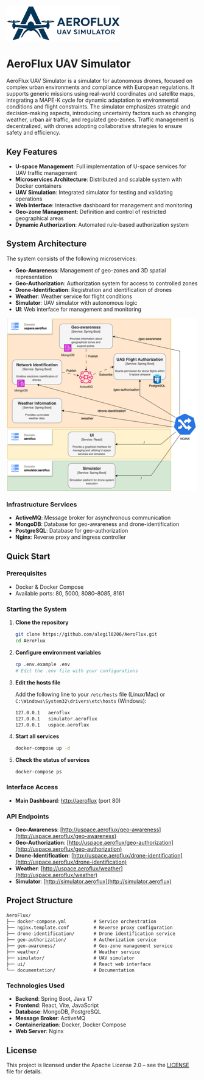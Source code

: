 <img src="./documentation/logo/logo_ex_without_background.png" alt="AeroFlux Logo" width="300"/>

# AeroFlux UAV Simulator

AeroFlux UAV Simulator is a simulator for autonomous drones, focused on complex urban environments and compliance with European regulations. It supports generic missions using real-world coordinates and satellite maps, integrating a MAPE-K cycle for dynamic adaptation to environmental conditions and flight constraints. The simulator emphasizes strategic and decision-making aspects, introducing uncertainty factors such as changing weather, urban air traffic, and regulated geo-zones. Traffic management is decentralized, with drones adopting collaborative strategies to ensure safety and efficiency.

## Key Features

* **U-space Management**: Full implementation of U-space services for UAV traffic management
* **Microservices Architecture**: Distributed and scalable system with Docker containers
* **UAV Simulation**: Integrated simulator for testing and validating operations
* **Web Interface**: Interactive dashboard for management and monitoring
* **Geo-zone Management**: Definition and control of restricted geographical areas
* **Dynamic Authorization**: Automated rule-based authorization system

## System Architecture

The system consists of the following microservices:

* **Geo-Awareness**: Management of geo-zones and 3D spatial representation
* **Geo-Authorization**: Authorization system for access to controlled zones
* **Drone-Identification**: Registration and identification of drones
* **Weather**: Weather service for flight conditions
* **Simulator**: UAV simulator with autonomous logic
* **UI**: Web interface for management and monitoring

<img src="./documentation/diagrams/generalArchitecture.png" alt="AeroFlux Architecture" width="500"/>

### Infrastructure Services

* **ActiveMQ**: Message broker for asynchronous communication
* **MongoDB**: Database for geo-awareness and drone-identification
* **PostgreSQL**: Database for geo-authorization
* **Nginx**: Reverse proxy and ingress controller

## Quick Start

### Prerequisites

* Docker & Docker Compose
* Available ports: 80, 5000, 8080–8085, 8161

### Starting the System

1. **Clone the repository**

   ```bash
   git clone https://github.com/alegil0206/AeroFlux.git
   cd AeroFlux
   ```

2. **Configure environment variables**

   ```bash
   cp .env.example .env
   # Edit the .env file with your configurations
   ```

3. **Edit the hosts file**

   Add the following line to your `/etc/hosts` file (Linux/Mac) or `C:\Windows\System32\drivers\etc\hosts` (Windows):

   ```
   127.0.0.1   aeroflux
   127.0.0.1   simulator.aeroflux
   127.0.0.1   uspace.aeroflux
   ```

4. **Start all services**

   ```bash
   docker-compose up -d
   ```

5. **Check the status of services**

   ```bash
   docker-compose ps
   ```

### Interface Access

* **Main Dashboard**: [http://aeroflux](http://aeroflux) (port 80)

### API Endpoints

* **Geo-Awareness**: [http://uspace.aeroflux/geo-awareness](http://uspace.aeroflux/geo-awareness)
* **Geo-Authorization**: [http://uspace.aeroflux/geo-authorization](http://uspace.aeroflux/geo-authorization)
* **Drone-Identification**: [http://uspace.aeroflux/drone-identification](http://uspace.aeroflux/drone-identification)
* **Weather**: [http://uspace.aeroflux/weather](http://uspace.aeroflux/weather)
* **Simulator**: [http://simulator.aeroflux](http://simulator.aeroflux)

## Project Structure

```
AeroFlux/
├── docker-compose.yml          # Service orchestration
├── nginx.template.conf         # Reverse proxy configuration
├── drone-identification/       # Drone identification service
├── geo-authorization/          # Authorization service
├── geo-awareness/              # Geo-zone management service
├── weather/                    # Weather service
├── simulator/                  # UAV simulator
├── ui/                         # React web interface
└── documentation/              # Documentation
```

### Technologies Used

* **Backend**: Spring Boot, Java 17
* **Frontend**: React, Vite, JavaScript
* **Database**: MongoDB, PostgreSQL
* **Message Broker**: ActiveMQ
* **Containerization**: Docker, Docker Compose
* **Web Server**: Nginx

## License

This project is licensed under the Apache License 2.0 – see the [LICENSE](LICENSE) file for details.
